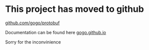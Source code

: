 # This project has moved to github #
[github.com/gogo/protobuf](https://github.com/gogo/protobuf)

Documentation can be found here
[gogo.github.io](http://gogo.github.io)

Sorry for the inconvinience